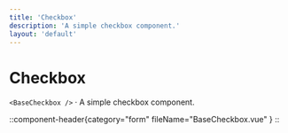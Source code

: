 ```yaml
---
title: 'Checkbox'
description: 'A simple checkbox component.'
layout: 'default'
---
```


# Checkbox

`<BaseCheckbox />` · A simple checkbox component.

::component-header{category="form" fileName="BaseCheckbox.vue" }
::